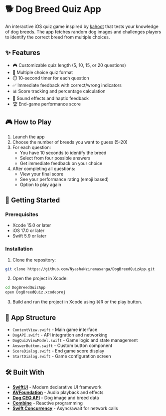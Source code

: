 # 🐕 Dog Breed Quiz App

An interactive iOS quiz game inspired by [kahoot](https://kahoot.com/) that tests your knowledge of dog breeds. The app fetches random dog images and challenges players to identify the correct breed from multiple choices.

## ✨ Features

- 🎮 Customizable quiz length (5, 10, 15, or 20 questions)
- 🎯 Multiple choice quiz format
- ⏱️ 10-second timer for each question
- ✅ Immediate feedback with correct/wrong indicators
- 📊 Score tracking and percentage calculation
- 🎵 Sound effects and haptic feedback
- 🏆 End-game performance score

## 🎮 How to Play

1. Launch the app
2. Choose the number of breeds you want to guess (5-20)
3. For each question:
   - You have 10 seconds to identify the breed
   - Select from four possible answers
   - Get immediate feedback on your choice
4. After completing all questions:
   - View your final score
   - See your performance rating (emoji based)
   - Option to play again

## 🚀 Getting Started

### Prerequisites

- Xcode 15.0 or later
- iOS 17.0 or later
- Swift 5.9 or later

### Installation

1. Clone the repository:
```bash
git clone https://github.com/NyashaNziramasanga/DogBreedQuizApp.git
```

2. Open the project in Xcode:
```bash
cd DogBreedQuizApp
open DogBreedQuiz.xcodeproj
```

3. Build and run the project in Xcode using ⌘R or the play button.

## 📱 App Structure

- `ContentView.swift` - Main game interface
- `DogAPI.swift` - API integration and networking
- `DogQuizViewModel.swift` - Game logic and state management
- `AnswerButton.swift` - Custom button component
- `ScoreDialog.swift` - End game score display
- `StartDialog.swift` - Game configuration screen

## 🛠️ Built With

- **[SwiftUI](https://developer.apple.com/swiftui/)** - Modern declarative UI framework
- **[AVFoundation](https://developer.apple.com/av-foundation/)** - Audio playback and effects
- **[Dog CEO API](https://dog.ceo/dog-api/)** - Dog image and breed data
- **[Combine](https://developer.apple.com/documentation/combine)** - Reactive programming
- **[Swift Concurrency](https://docs.swift.org/swift-book/documentation/the-swift-programming-language/concurrency/)** - Async/await for network calls

